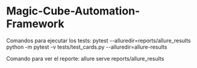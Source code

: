 # Magic-Cube-Automation-Framework

Comandos para ejecutar los tests:
pytest --alluredir=reports/allure_results
python -m pytest -v tests/test_cards.py --alluredir=allure-results

Comando para ver el reporte:
allure serve reports/allure_results